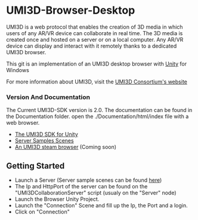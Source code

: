 # UMI3D-Browser-Desktop
UMI3D is a web protocol that enables the creation of 3D media in which users of any AR/VR device can collaborate in real time. The 3D media is created once and hosted on a server or on a local computer. Any AR/VR device can display and interact with it remotely thanks to a dedicated UMI3D browser. 

This git is an implementation of an UMI3D desktop browser with [Unity](https://unity.com) for Windows

For more information about UMI3D, visit the [UMI3D Consortium's website](https://umi3d-consortium.org)

### Version And Documentation

The Current UMI3D-SDK version is 2.0.
The documentation can be found in the Documentation folder. open the ./Documentation/html/index file with a web browser.

* [The UMI3D SDK for Unity](https://github.com/Gfi-Innovation/UMI3D-SDK)
* [Server Samples Scenes](https://github.com/Gfi-Innovation/UMI3D-Samples)
* [An UMI3D steam browser](url) (Coming soon)

## Getting Started
* Launch a Server (Server sample scenes can be found [here](https://github.com/Gfi-Innovation/UMI3D-Samples))
* The Ip and HttpPort of the server can be found on the "UMI3DCollaborationServer" script (usualy on the "Server" node)
* Launch the Browser Unity Project.
* Launch the "Connection" Scene and fill up the Ip, the Port and a login.
* Click on "Connection"
